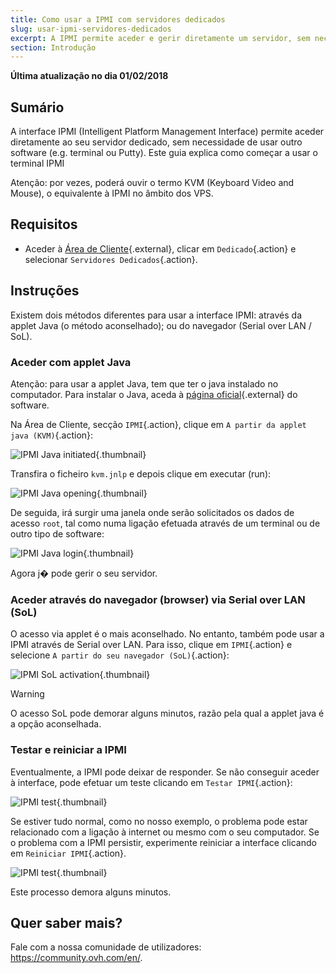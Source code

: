 ```yaml
---
title: Como usar a IPMI com servidores dedicados
slug: usar-ipmi-servidores-dedicados
excerpt: A IPMI permite aceder e gerir diretamente um servidor, sem necessidade de usar outro software
section: Introdução
---
```


**Última atualização no dia 01/02/2018**

## Sumário

A interface IPMI (Intelligent Platform Management Interface) permite aceder diretamente ao seu servidor dedicado, sem necessidade de usar outro software (e.g. terminal ou Putty). Este guia explica como começar a usar o terminal IPMI

Atenção: por vezes, poderá ouvir o termo KVM (Keyboard Video and Mouse), o equivalente à IPMI no âmbito dos VPS. 

## Requisitos
- Aceder à [Área de Cliente](https://www.ovh.com/auth/?action=gotomanager){.external}, clicar em `Dedicado`{.action} e selecionar `Servidores Dedicados`{.action}.

## Instruções

Existem dois métodos diferentes para usar a interface IPMI: através da applet Java (o método aconselhado); ou do navegador (Serial over LAN / SoL).

### Aceder com applet Java

Atenção: para usar a applet Java, tem que ter o java instalado no computador. Para instalar o Java, aceda à [página oficial](https://www.java.com/pt_br/download/){.external} do software.

Na Área de Cliente, secção `IPMI`{.action}, clique em `A partir da applet java (KVM)`{.action}:

![IPMI Java initiated](images/java_ipmi_initiate.png){.thumbnail}

Transfira o ficheiro `kvm.jnlp` e depois clique em executar (run):

![IPMI Java opening](images/java_ipmi_activation.png){.thumbnail}

De seguida, irá surgir uma janela onde serão solicitados os dados de acesso `root`, tal como numa ligação efetuada através de um terminal ou de outro tipo de software:

![IPMI Java login](images/java_ipmi_login.png){.thumbnail}

Agora j� pode gerir o seu servidor.

### Aceder através do navegador (browser) via Serial over LAN (SoL)

O acesso via applet é o mais aconselhado. No entanto, também pode usar a IPMI através de Serial over LAN. Para isso, clique em `IPMI`{.action} e selecione `A partir do seu navegador (SoL)`{.action}:

![IPMI SoL activation](images/sol_ipmi_activation.png){.thumbnail}

> [!warning]
>
> O acesso SoL pode demorar alguns minutos, razão pela qual a applet java é a opção aconselhada.
>

### Testar e reiniciar a IPMI

Eventualmente, a IPMI pode deixar de responder. Se não conseguir aceder à interface, pode efetuar um teste clicando em `Testar IPMI`{.action}:

![IPMI test](images/ipmi_test.png){.thumbnail}

Se estiver tudo normal, como no nosso exemplo, o problema pode estar relacionado com a ligação à internet ou mesmo com o seu computador. Se o problema com a IPMI persistir, experimente reiniciar a interface clicando em `Reiniciar IPMI`{.action}.

![IPMI test](images/ipmi_reboot.png){.thumbnail}

Este processo demora alguns minutos.

## Quer saber mais?

Fale com a nossa comunidade de utilizadores: <https://community.ovh.com/en/>.